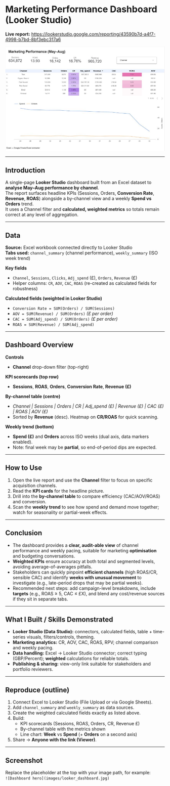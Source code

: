 # Marketing Performance Dashboard (Looker Studio)

**Live report:** https://lookerstudio.google.com/reporting/43590b7d-a4f7-4998-b7bd-8bf3ebc317a6

![Dashboard hero](lookerstudio.JPG)

---

## Introduction
A single-page **Looker Studio** dashboard built from an Excel dataset to **analyse May–Aug performance by channel**.  
The report surfaces headline KPIs (Sessions, Orders, **Conversion Rate**, **Revenue**, **ROAS**) alongside a by-channel view and a weekly **Spend vs Orders** trend.  
It uses a Channel filter and **calculated, weighted metrics** so totals remain correct at any level of aggregation.

---

## Data
**Source:** Excel workbook connected directly to Looker Studio  
**Tabs used:** `channel_summary` (channel performance), `weekly_summary` (ISO week trend)

**Key fields**
- `Channel`, `Sessions`, `Clicks`, `Adj_spend` (£), `Orders`, `Revenue` (£)
- Helper columns: `CR`, `AOV`, `CAC`, `ROAS` (re-created as calculated fields for robustness)

**Calculated fields (weighted in Looker Studio)**
- `Conversion Rate = SUM(Orders) / SUM(Sessions)`
- `AOV = SUM(Revenue) / SUM(Orders)` *(£ per order)*
- `CAC = SUM(Adj_spend) / SUM(Orders)` *(£ per order)*
- `ROAS = SUM(Revenue) / SUM(Adj_spend)`

---

## Dashboard Overview
**Controls**
- **Channel** drop-down filter (top-right)

**KPI scorecards (top row)**
- **Sessions**, **ROAS**, **Orders**, **Conversion Rate**, **Revenue (£)**

**By-channel table (centre)**
- *Channel | Sessions | Orders | CR | Adj_spend (£) | Revenue (£) | CAC (£) | ROAS | AOV (£)*  
- Sorted by **Revenue** (desc). Heatmap on **CR/ROAS** for quick scanning.

**Weekly trend (bottom)**
- **Spend (£)** and **Orders** across ISO weeks (dual axis, data markers enabled).  
- Note: final week may be **partial**, so end-of-period dips are expected.

---

## How to Use
1. Open the live report and use the **Channel** filter to focus on specific acquisition channels.
2. Read the **KPI cards** for the headline picture.
3. Drill into the **by-channel table** to compare efficiency (CAC/AOV/ROAS) and conversion.
4. Scan the **weekly trend** to see how spend and demand move together; watch for seasonality or partial-week effects.

---

## Conclusion
- The dashboard provides a **clear, audit-able view** of channel performance and weekly pacing, suitable for marketing **optimisation** and budgeting conversations.  
- **Weighted KPIs** ensure accuracy at both total and segmented levels, avoiding average-of-averages pitfalls.  
- Stakeholders can quickly pinpoint **efficient channels** (high ROAS/CR, sensible CAC) and identify **weeks with unusual movement** to investigate (e.g., late-period drops that may be partial weeks).  
- Recommended next steps: add campaign-level breakdowns, include **targets** (e.g., ROAS ≥ 5, CAC ≤ £X), and blend any cost/revenue sources if they sit in separate tabs.

---

## What I Built / Skills Demonstrated
- **Looker Studio (Data Studio):** connectors, calculated fields, table + time-series visuals, filters/controls, theming.
- **Marketing analytics:** CR, AOV, CAC, ROAS, RPV; channel comparison and weekly pacing.
- **Data handling:** Excel → Looker Studio connector; correct typing (GBP/Percent); **weighted** calculations for reliable totals.
- **Publishing & sharing:** view-only link suitable for stakeholders and portfolio reviewers.

---

## Reproduce (outline)
1. Connect Excel to Looker Studio (File Upload or via Google Sheets).
2. Add `channel_summary` and `weekly_summary` as data sources.
3. Create the weighted calculated fields exactly as listed above.
4. Build:
   - KPI scorecards (Sessions, ROAS, Orders, CR, Revenue £)
   - By-channel table with the metrics shown
   - Line chart: **Week** vs **Spend** (+ **Orders** on a second axis)
5. Share → **Anyone with the link (Viewer)**.

---

## Screenshot
Replace the placeholder at the top with your image path, for example:  
`![Dashboard hero](images/looker_dashboard.jpg)`
